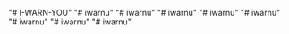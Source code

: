 "# I-WARN-YOU" 
"# iwarnu" 
"# iwarnu" 
"# iwarnu" 
"# iwarnu" 
"# iwarnu" 
"# iwarnu" 
"# iwarnu" 
"# iwarnu" 
